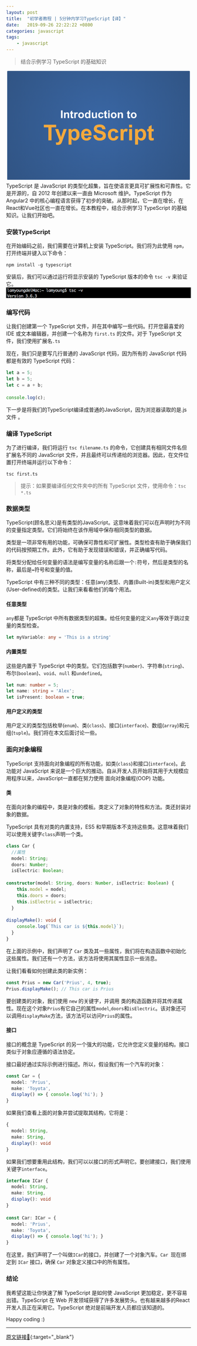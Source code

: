 ```yaml
---
layout: post
title:  "初学者教程 | 5分钟内学习TypeScript【译】"
date:   2019-09-26 22:22:22 +0800
categories: javascript
tags:
    - javascript
---
```

> 结合示例学习 TypeScript 的基础知识  

![](/img/in-post/2019-09-26-bg.png) 
TypeScript 是 JavaScript 的类型化超集，旨在使语言更具可扩展性和可靠性。它是开源的，自 2012 年创建以来一直由 Microsoft 维护。TypeScript 作为 Angular2 中的核心编程语言获得了初步的突破。从那时起，它一直在增长，在React和Vue社区也一直在增长。在本教程中，结合示例学习 TypeScript 的基础知识。让我们开始吧。

### 安装TypeScript
在开始编码之前，我们需要在计算机上安装 TypeScript。我们将为此使用 `npm`，打开终端并键入以下命令：
```shell
npm install -g typescript
```
安装后，我们可以通过运行将显示安装的 TypeScript 版本的命令 `tsc -v` 来验证它。
![](/img/in-post/2019-09-26-tsc-v.png) 

### 编写代码
让我们创建第一个 TypeScript 文件，并在其中编写一些代码。打开您最喜爱的 IDE 或文本编辑器，并创建一个名称为 `first.ts` 的文件。对于 TypeScript 文件，我们使用扩展名`.ts`  

现在，我们只是要写几行普通的 JavaScript 代码，因为所有的 JavaScript 代码都是有效的 TypeScript 代码：  
```ts
let a = 5;  
let b = 5;  
let c = a + b;

console.log(c);
```
下一步是将我们的TypeScript编译成普通的JavaScript，因为浏览器读取的是.js文件 。

### 编译 TypeScript
为了进行编译，我们将运行 `tsc filename.ts` 的命令，它创建具有相同文件名但扩展名不同的 JavaScript 文件，并且最终可以传递给的浏览器。因此，在文件位置打开终端并运行以下命令：
```
tsc first.ts
```
> 提示：如果要编译任何文件夹中的所有 TypeScript 文件，使用命令：`tsc *.ts`

### 数据类型
TypeScript(顾名思义)是有类型的JavaScript。这意味着我们可以在声明时为不同的变量指定类型。它们将始终在该作用域中保存相同类型的数据。  

类型是一项非常有用的功能，可确保可靠性和可扩展性。类型检查有助于确保我们的代码按预期工作。此外，它有助于发现错误和错误，并正确编写代码。  

将类型分配给任何变量的语法是编写变量的名称后跟一个`:`符号，然后是类型的名称，最后是`=`符号和变量的值。

TypeScript 中有三种不同的类型：任意(any)类型、内置(Built-in)类型和用户定义(User-defined)的类型。让我们来看看他们的每个用法。  

#### 任意类型
`any`都是 TypeScript 中所有数据类型的超集。给任何变量的定义`any`等效于跳过变量的类型检查。  
```ts
let myVariable: any = 'This is a string'
```

#### 内置类型
这些是内置于 TypeScript 中的类型。它们包括数字(`number`)、字符串(`string`)、布尔(`boolean`)、`void`、`null` 和`undefined`。  
```ts
let num: number = 5;  
let name: string = 'Alex';  
let isPresent: boolean = true;
```

#### 用户定义的类型
用户定义的类型包括枚举(`enum`)、类(`class`)、接口(`interface`)、数组(`array`)和元组(`tuple`)。我们将在本文后面讨论一些。

### 面向对象编程
TypeScript 支持面向对象编程的所有功能，如类(`class`)和接口(`interface`)。此功能对 JavaScript 来说是一个巨大的推动。自从开发人员开始将其用于大规模应用程序以来，JavaScript一直都在努力使用 面向对象编程(OOP) 功能。  

#### 类
在面向对象的编程中，类是对象的模板。类定义了对象的特性和方法。类还封装对象的数据。  

TypeScript 具有对类的内置支持，ES5 和早期版本不支持这些类。这意味着我们可以使用关键字`class`声明一个类。
```ts
class Car {
  //属性  
  model: String;  
  doors: Number;  
  isElectric: Boolean;

constructor(model: String, doors: Number, isElectric: Boolean) {  
    this.model = model;  
    this.doors = doors;  
    this.isElectric = isElectric;  
  }

displayMake(): void {  
    console.log(`This car is ${this.model}`);  
  }
}
```
在上面的示例中，我们声明了 `Car` 类及其一些属性，我们将在构造函数中初始化这些属性。我们还有一个方法，该方法将使用其属性显示一些消息。  

让我们看看如何创建此类的新实例：  
```ts
const Prius = new Car('Prius', 4, true);  
Prius.displayMake(); // This car is Prius
```
要创建类的对象，我们使用 `new` 的关键字，并调用 类的构造函数并将其传递属性。现在这个对象`Prius`有它自己的属性`model`,`doors`和`isElectric`。该对象还可以调用`displayMake`方法，该方法可以访问`Prius`的属性。

#### 接口
接口的概念是 TypeScript 的另一个强大的功能，它允许您定义变量的结构。接口类似于对象应遵循的语法协定。  

接口最好通过实际示例进行描述。所以，假设我们有一个汽车的对象：  
```ts
const Car = {  
  model: 'Prius',  
  make: 'Toyota',  
  display() => { console.log('hi'); }  
}
```
如果我们查看上面的对象并尝试提取其结构，它将是：  
```ts
{  
  model: String,  
  make: String,  
  display(): void  
}

```
如果我们想要重用此结构，我们可以以接口的形式声明它。要创建接口，我们使用关键字`interface`。
```ts
interface ICar {  
  model: String,  
  make: String,  
  display(): void  
}

const Car: ICar = {  
  model: 'Prius',  
  make: 'Toyota',  
  display() => { console.log('hi'); }  
}
```
在这里，我们声明了一个叫做`ICar`的接口，并创建了一个对象汽车。`Car `现在绑定到 `ICar` 接口，确保 `Car` 对象定义接口中的所有属性。

### 结论
我希望这能让你快速了解 TypeScript 是如何使 JavaScript 更加稳定，更不容易出错。TypeScript 在 Web 开发领域获得了许多发展势头。也有越来越多的React开发人员正在采用它。TypeScript 绝对是前端开发人员都应该知道的。  

Happy coding :)  


----
[原文链接🔗](https://www.freecodecamp.org/news/learn-typescript-in-5-minutes-13eda868daeb/){:target="_blank"}